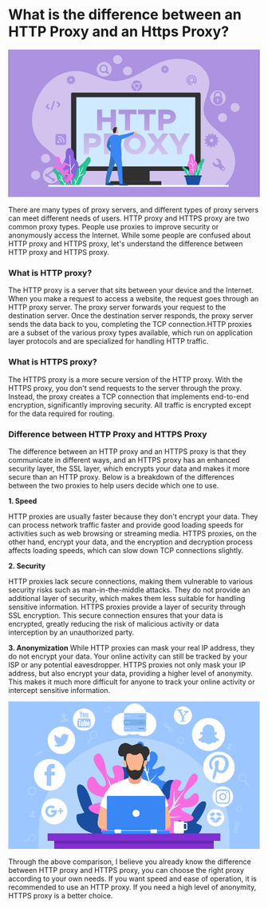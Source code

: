 # What is the difference between an HTTP Proxy and an Https Proxy?
![http proxy1](https://github.com/IPXProxy/Types-of-proxy-servers/blob/main/Types-of-proxy-servers/http%20proxy1.png)

There are many types of proxy servers, and different types of proxy servers can meet different needs of users. HTTP proxy and HTTPS proxy are two common proxy types. People use proxies to improve security or anonymously access the Internet. While some people are confused about HTTP proxy and HTTPS proxy, let's understand the difference between HTTP proxy and HTTPS proxy.

<h3>What is HTTP proxy?</h3>
The HTTP proxy is a server that sits between your device and the Internet. When you make a request to access a website, the request goes through an HTTP proxy server. The proxy server forwards your request to the destination server. Once the destination server responds, the proxy server sends the data back to you, completing the TCP connection.HTTP proxies are a subset of the various proxy types available, which run on application layer protocols and are specialized for handling HTTP traffic.

<h3>What is HTTPS proxy?</h3>
The HTTPS proxy is a more secure version of the HTTP proxy. With the HTTPS proxy, you don't send requests to the server through the proxy. Instead, the proxy creates a TCP connection that implements end-to-end encryption, significantly improving security. All traffic is encrypted except for the data required for routing.

<h3>Difference between HTTP Proxy and HTTPS Proxy</h3>

The difference between an HTTP proxy and an HTTPS proxy is that they communicate in different ways, and an HTTPS proxy has an enhanced security layer, the SSL layer, which encrypts your data and makes it more secure than an HTTP proxy. Below is a breakdown of the differences between the two proxies to help users decide which one to use.

**1. Speed** 

HTTP proxies are usually faster because they don't encrypt your data. They can process network traffic faster and provide good loading speeds for activities such as web browsing or streaming media. HTTPS proxies, on the other hand, encrypt your data, and the encryption and decryption process affects loading speeds, which can slow down TCP connections slightly.

**2. Security** 

HTTP proxies lack secure connections, making them vulnerable to various security risks such as man-in-the-middle attacks. They do not provide an additional layer of security, which makes them less suitable for handling sensitive information. HTTPS proxies provide a layer of security through SSL encryption. This secure connection ensures that your data is encrypted, greatly reducing the risk of malicious activity or data interception by an unauthorized party.

**3. Anonymization** 
While HTTP proxies can mask your real IP address, they do not encrypt your data. Your online activity can still be tracked by your ISP or any potential eavesdropper. HTTPS proxies not only mask your IP address, but also encrypt your data, providing a higher level of anonymity. This makes it much more difficult for anyone to track your online activity or intercept sensitive information.

![http proxy2](https://github.com/IPXProxy/Types-of-proxy-servers/blob/main/Types-of-proxy-servers/http%20proxy2.png	)

Through the above comparison, I believe you already know the difference between HTTP proxy and HTTPS proxy, you can choose the right proxy according to your own needs. If you want speed and ease of operation, it is recommended to use an HTTP proxy. If you need a high level of anonymity, HTTPS proxy is a better choice.
